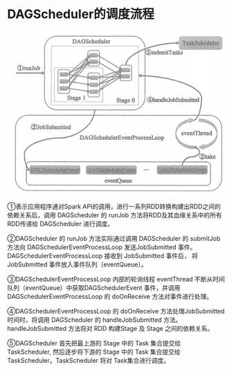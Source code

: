 # DAGScheduler的调度流程

![](_v_images/_1573126823_5945.png)

①表示应用程序通对Spark API的调用，进行一系列RDD转换构建出RDD之间的依赖关系后，调用 DAGScheduler 的 runJob 方法将RDD及其血缘关系中的所有RDD传递给 DAGScheduler 进行调度。

②DAGScheduler 的 runJob 方法实际通过调用 DAGScheduler 的 submitJob 方法向 DAGSchedulerEventProcessLoop 发送JobSubmitted 事件。DAGSchedulerEventProcessLoop 接收到 JobSubmitted 事件后， 将 JobSubmitted 事件放入事件队列（eventQueue）。

③DAGSchedulerEventProcessLoop 内部的轮询线程 eventThread 不断从时间队列（eventQueue）中获取DAGSchedulerEvent 事件，并调用DAGSchedulerEventProcessLoop 的 doOnReceive 方法对事件进行处理。

④DAGSchedulerEventProcessLoop 的 doOnReceive 方法处理JobSubmitted 时间时，将调用 DAGScheduler 的 handleJobSubmitted 方法。 handleJobSubmitted 方法将对 RDD 构建Stage 及 Stage 之间的依赖关系。

⑤DAGScheduler 首先把最上游的 Stage 中的 Task 集合提交给 TaskScheduler, 然后逐步将下游的 Stage 中的 Task 集合提交给 TaskScheduler。TaskScheduler 将对 Task集合进行调度。






















